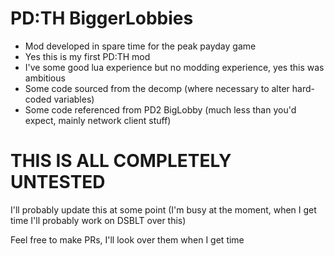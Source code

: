 # PD:TH BiggerLobbies
- Mod developed in spare time for the peak payday game
- Yes this is my first PD:TH mod
- I've some good lua experience but no modding experience, yes this was ambitious
- Some code sourced from the decomp (where necessary to alter hard-coded variables)
- Some code referenced from PD2 BigLobby (much less than you'd expect, mainly network client stuff)

# THIS IS ALL COMPLETELY UNTESTED
I'll probably update this at some point (I'm busy at the moment, when I get time I'll probably work on DSBLT over this)

Feel free to make PRs, I'll look over them when I get time